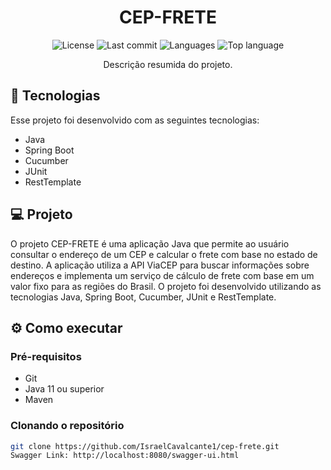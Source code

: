 <h1 align="center">CEP-FRETE</h1>


<p align="center">
  <img src="https://img.shields.io/github/license/IsraelCavalcante1/cep-frete" alt="License">
  <img src="https://img.shields.io/github/last-commit/IsraelCavalcante1/cep-frete" alt="Last commit">
  <img src="https://img.shields.io/github/languages/count/IsraelCavalcante1/cep-frete" alt="Languages">
  <img src="https://img.shields.io/github/languages/top/IsraelCavalcante1/cep-frete" alt="Top language">
</p>


<p align="center">Descrição resumida do projeto.</p>

## 🚀 Tecnologias

Esse projeto foi desenvolvido com as seguintes tecnologias:

- Java
- Spring Boot
- Cucumber
- JUnit
- RestTemplate

## 💻 Projeto

O projeto CEP-FRETE é uma aplicação Java que permite ao usuário consultar o endereço de um CEP e calcular o frete com base no estado de destino. A aplicação utiliza a API ViaCEP para buscar informações sobre endereços e implementa um serviço de cálculo de frete com base em um valor fixo para as regiões do Brasil. O projeto foi desenvolvido utilizando as tecnologias Java, Spring Boot, Cucumber, JUnit e RestTemplate.

## ⚙️ Como executar

### Pré-requisitos

- Git
- Java 11 ou superior
- Maven

### Clonando o repositório

```bash
git clone https://github.com/IsraelCavalcante1/cep-frete.git
Swagger Link: http://localhost:8080/swagger-ui.html
